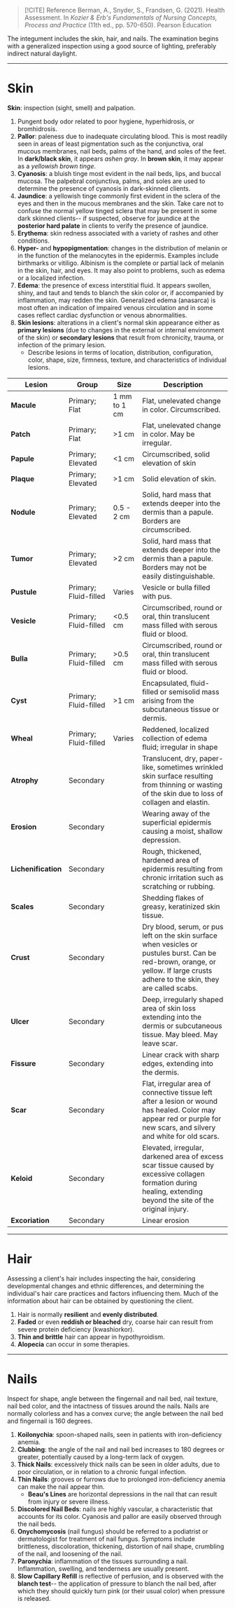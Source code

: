 >[!CITE] Reference
>Berman, A., Snyder, S., Frandsen, G. (2021). Health Assessment. In *Kozier & Erb's Fundamentals of Nursing Concepts, Process and Practice* (11th ed., pp. 570-650). Pearson Education

The integument includes the skin, hair, and nails. The examination begins with a generalized inspection using a good source of lighting, preferably indirect natural daylight.

___

# Skin
**Skin**: inspection (sight, smell) and palpation.
1. Pungent body odor related to poor hygiene, hyperhidrosis, or bromhidrosis.
2. **Pallor**: paleness due to inadequate circulating blood. This is most readily seen in areas of least pigmentation such as the conjunctiva, oral mucous membranes, nail beds, palms of the hand, and soles of the feet. In **dark/black skin**, it appears *ashen gray*. In **brown skin**, it may appear as a *yellowish brown tinge*.
3. **Cyanosis**: a bluish tinge most evident in the nail beds, lips, and buccal mucosa. The palpebral conjunctiva, palms, and soles are used to determine the presence of cyanosis in dark-skinned clients.
4. **Jaundice**: a yellowish tinge commonly first evident in the sclera of the eyes and then in the mucous membranes and the skin. Take care not to confuse the normal yellow tinged sclera that may be present in some dark skinned clients-- if suspected, observe for jaundice at the **posterior hard palate** in clients to verify the presence of jaundice.
5. **Erythema**: skin redness associated with a variety of rashes and other conditions.
6. **Hyper-** and **hypopigmentation**: changes in the distribution of melanin or in the function of the melanocytes in the epidermis. Examples include birthmarks or vitiligo. Albinism is the complete or partial lack of melanin in the skin, hair, and eyes. It may also point to problems, such as edema or a localized infection.
7. **Edema**: the presence of excess interstitial fluid. It appears swollen, shiny, and taut and tends to blanch the skin color or, if accompanied by inflammation, may redden the skin. Generalized edema (anasarca) is most often an indication of impaired venous circulation and in some cases reflect cardiac dysfunction or venous abnormalities.
8. **Skin lesions**: alterations in a client's normal skin appearance either as **primary lesions** (due to changes in the external or internal environment of the skin) or **secondary lesions** that result from chronicity, trauma, or infection of the primary lesion.
	- Describe lesions in terms of location, distribution, configuration, color, shape, size, firmness, texture, and characteristics of individual lesions.

| Lesion              | Group                 | Size         | Description                                                                                                                                                                        |
| ------------------- | --------------------- | ------------ | ---------------------------------------------------------------------------------------------------------------------------------------------------------------------------------- |
| **Macule**          | Primary; Flat         | 1 mm to 1 cm | Flat, unelevated change in color. Circumscribed.                                                                                                                                   |
| **Patch**           | Primary; Flat         | >1 cm        | Flat, unelevated change in color. May be irregular.                                                                                                                                |
| **Papule**          | Primary; Elevated     | <1 cm        | Circumscribed, solid elevation of skin                                                                                                                                             |
| **Plaque**          | Primary; Elevated     | >1 cm        | Solid elevation of skin.                                                                                                                                                           |
| **Nodule**          | Primary; Elevated     | 0.5 - 2 cm   | Solid, hard mass that extends deeper into the dermis than a papule. Borders are circumscribed.                                                                                     |
| **Tumor**           | Primary; Elevated     | >2 cm        | Solid, hard mass that extends deeper into the dermis than a papule. Borders may not be easily distinguishable.                                                                     |
| **Pustule**         | Primary; Fluid-filled | Varies       | Vesicle or bulla filled with pus.                                                                                                                                                  |
| **Vesicle**         | Primary; Fluid-filled | <0.5 cm      | Circumscribed, round or oral, thin translucent mass filled with serous fluid or blood.                                                                                             |
| **Bulla**           | Primary; Fluid-filled | >0.5 cm      | Circumscribed, round or oral, thin translucent mass filled with serous fluid or blood.                                                                                             |
| **Cyst**            | Primary; Fluid-filled | >1 cm        | Encapsulated, fluid-filled or semisolid mass arising from the subcutaneous tissue or dermis.                                                                                       |
| **Wheal**           | Primary; Fluid-filled | Varies       | Reddened, localized collection of edema fluid; irregular in shape                                                                                                                  |
| **Atrophy**         | Secondary             |              | Translucent, dry, paper-like, sometimes wrinkled skin surface resulting from thinning or wasting of the skin due to loss of collagen and elastin.                                  |
| **Erosion**         | Secondary             |              | Wearing away of the superficial epidermis causing a moist, shallow depression.                                                                                                     |
| **Lichenification** | Secondary             |              | Rough, thickened, hardened area of epidermis resulting from chronic irritation such as scratching or rubbing.                                                                      |
| **Scales**          | Secondary             |              | Shedding flakes of greasy, keratinized skin tissue.                                                                                                                                |
| **Crust**           | Secondary             |              | Dry blood, serum, or pus left on the skin surface when vesicles or pustules burst. Can be red-brown, orange, or yellow. If large crusts adhere to the skin, they are called scabs. |
| **Ulcer**           | Secondary             |              | Deep, irregularly shaped area of skin loss extending into the dermis or subcutaneous tissue. May bleed. May leave scar.                                                            |
| **Fissure**         | Secondary             |              | Linear crack with sharp edges, extending into the dermis.                                                                                                                          |
| **Scar**            | Secondary             |              | Flat, irregular area of connective tissue left after a lesion or wound has healed. Color may appear red or purple for new scars, and silvery and white for old scars.              |
| **Keloid**          | Secondary             |              | Elevated, irregular, darkened area of excess scar tissue caused by excessive collagen formation during healing, extending beyond the site of the original injury.                  |
| **Excoriation**     | Secondary             |              | Linear erosion                                                                                                                                                                     |

___

# Hair
Assessing a client's hair includes inspecting the hair, considering developmental changes and ethnic differences, and determining the individual's hair care practices and factors influencing them. Much of the information about hair can be obtained by questioning the client.
1. Hair is normally **resilient** and **evenly distributed**.
2. **Faded** or even **reddish or bleached** dry, coarse hair can result from severe protein deficiency (kwashiorkor).
3. **Thin and brittle** hair can appear in hypothyroidism.
4. **Alopecia** can occur in some therapies.

___

# Nails
Inspect for shape, angle between the fingernail and nail bed, nail texture, nail bed color, and the intactness of tissues around the nails. Nails are normally colorless and has a convex curve; the angle between the nail bed and fingernail is 160 degrees.
1. **Koilonychia**: spoon-shaped nails, seen in patients with iron-deficiency anemia.
2. **Clubbing**: the angle of the nail and nail bed increases to 180 degrees or greater, potentially caused by a long-term lack of oxygen.
3. **Thick Nails**: excessively thick nails can be seen in older adults, due to poor circulation, or in relation to a chronic fungal infection.
4. **Thin Nails**: grooves or furrows due to prolonged iron-deficiency anemia can make the nail appear thin.
	- **Beau's Lines** are horizontal depressions in the nail that can result from injury or severe illness.
5. **Discolored Nail Beds**: nails are highly vascular, a characteristic that accounts for its color. Cyanosis and pallor are easily observed through the nail beds.
6. **Onychomycosis** (nail fungus) should be referred to a podiatrist or dermatologist for treatment of nail fungus. Symptoms include brittleness, discoloration, thickening, distortion of nail shape, crumbling of the nail, and loosening of the nail.
7. **Paronychia**: inflammation of the tissues surrounding a nail. Inflammation, swelling, and tenderness are usually present.
8. **Slow Capillary Refill** is reflective of perfusion, and is observed with the **blanch test**-- the application of pressure to blanch the nail bed, after which they should quickly turn pink (or their usual color) when pressure is released.
